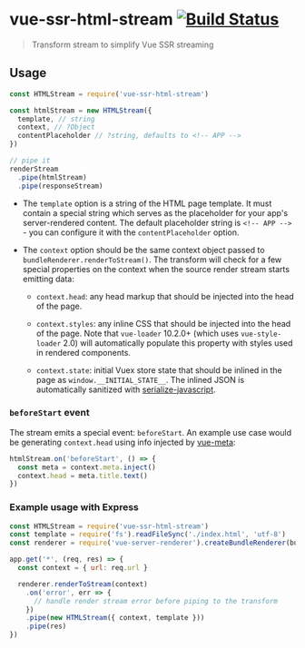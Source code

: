 # vue-ssr-html-stream [![Build Status](https://circleci.com/gh/vuejs/vue-ssr-html-stream/tree/master.svg?style=shield)](https://circleci.com/gh/vuejs/vue-ssr-html-stream/tree/master)

> Transform stream to simplify Vue SSR streaming

## Usage

``` js
const HTMLStream = require('vue-ssr-html-stream')

const htmlStream = new HTMLStream({
  template, // string
  context, // ?Object
  contentPlaceholder // ?string, defaults to <!-- APP -->
})

// pipe it
renderStream
  .pipe(htmlStream)
  .pipe(responseStream)
```

- The `template` option is a string of the HTML page template. It must contain a special string which serves as the placeholder for your app's server-rendered content. The default placeholder string is `<!-- APP -->` - you can configure it with the `contentPlaceholder` option.

- The `context` option should be the same context object passed to `bundleRenderer.renderToStream()`. The transform will check for a few special properties on the context when the source render stream starts emitting data:

  - `context.head`: any head markup that should be injected into the head of the page.

  - `context.styles`: any inline CSS that should be injected into the head of the page. Note that `vue-loader` 10.2.0+ (which uses `vue-style-loader` 2.0) will automatically populate this property with styles used in rendered components.

  - `context.state`: initial Vuex store state that should be inlined in the page as `window.__INITIAL_STATE__`. The inlined JSON is automatically sanitized with [serialize-javascript](https://github.com/yahoo/serialize-javascript).

### `beforeStart` event

The stream emits a special event: `beforeStart`. An example use case would be generating `context.head` using info injected by [vue-meta](https://github.com/declandewet/vue-meta):

``` js
htmlStream.on('beforeStart', () => {
  const meta = context.meta.inject()
  context.head = meta.title.text()
})
```

### Example usage with Express

``` js
const HTMLStream = require('vue-ssr-html-stream')
const template = require('fs').readFileSync('./index.html', 'utf-8')
const renderer = require('vue-server-renderer').createBundleRenderer(bundleCode)

app.get('*', (req, res) => {
  const context = { url: req.url }

  renderer.renderToStream(context)
    .on('error', err => {
      // handle render stream error before piping to the transform
    })
    .pipe(new HTMLStream({ context, template }))
    .pipe(res)
})
```
